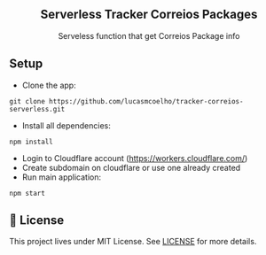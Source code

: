<h2 align="center">
  Serverless Tracker Correios Packages
</h2>

<p align="center">Serveless function that get Correios Package info</p>

## Setup

- Clone the app:
```
git clone https://github.com/lucasmcoelho/tracker-correios-serverless.git
```
- Install all dependencies:
```
npm install
```
- Login to Cloudflare account (https://workers.cloudflare.com/)
- Create subdomain on cloudflare or use one already created
- Run main application:
```
npm start
```
## 📝 License

This project lives under MIT License. See [LICENSE](LICENSE.md) for more details.